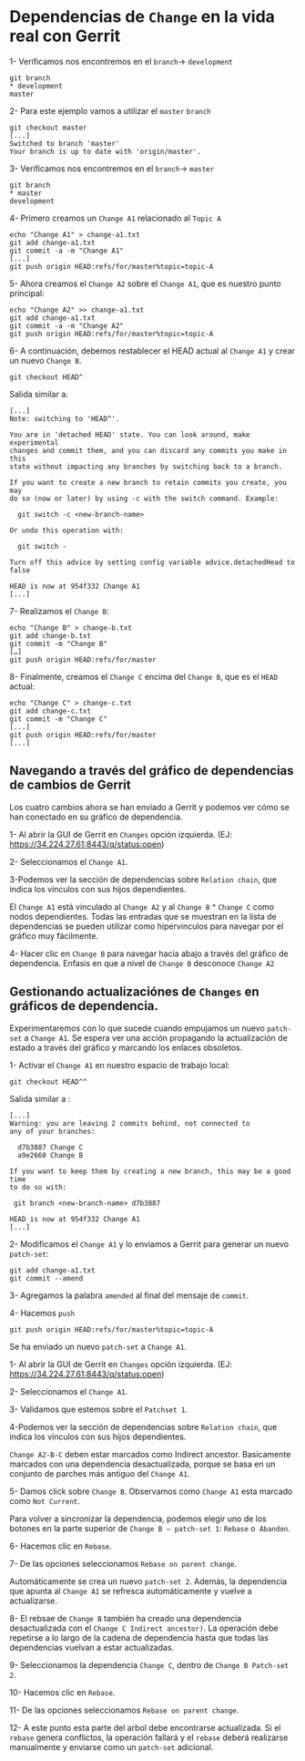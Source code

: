 # Dependencias de `Change` en la vida real con Gerrit

1- Verificamos nos encontremos en el `branch`-> `development`

```
git branch
* development
master
```

2- Para este ejemplo vamos a utilizar el `master` `branch`

```
git checkout master
[...]
Switched to branch 'master'
Your branch is up to date with 'origin/master'.
```

3- Verificamos nos encontremos en el `branch`-> `master`

```
git branch
* master
development
```
4- Primero creamos un `Change A1` relacionado al `Topic A`

```
echo "Change A1" > change-a1.txt
git add change-a1.txt
git commit -a -m "Change A1"
[...]
git push origin HEAD:refs/for/master%topic=topic-A 
```

5- Ahora creamos el `Change A2` sobre el `Change A1`, que es nuestro punto principal:

```
echo "Change A2" >> change-a1.txt 
git add change-a1.txt 
git commit -a -m "Change A2" 
git push origin HEAD:refs/for/master%topic=topic-A
```
6- A continuación, debemos restablecer el HEAD actual al `Change A1` y crear un nuevo `Change B`.

```
git checkout HEAD^
```

Salida similar a:
```
[...]
Note: switching to 'HEAD^'.

You are in 'detached HEAD' state. You can look around, make experimental
changes and commit them, and you can discard any commits you make in this
state without impacting any branches by switching back to a branch.

If you want to create a new branch to retain commits you create, you may
do so (now or later) by using -c with the switch command. Example:

  git switch -c <new-branch-name>

Or undo this operation with:

  git switch -

Turn off this advice by setting config variable advice.detachedHead to false

HEAD is now at 954f332 Change A1
[...]
```

7- Realizamos el `Change B`:

```
echo "Change B" > change-b.txt
git add change-b.txt
git commit -m "Change B"
[…]
git push origin HEAD:refs/for/master
```

8- Finalmente, creamos el `Change C` encima del `Change B`, que es el `HEAD` actual:

```
echo "Change C" > change-c.txt
git add change-c.txt
git commit -m "Change C"
[...]
git push origin HEAD:refs/for/master
[...]
```

## Navegando a través del gráfico de dependencias de cambios de Gerrit

Los cuatro cambios ahora se han enviado a Gerrit y podemos ver cómo se han conectado en su gráfico de dependencia.

1- Al abrir la GUI de Gerrit en `Changes` opción izquierda.
(EJ: https://34.224.27.61:8443/q/status:open)

2- Seleccionamos el `Change A1`.

3-Podemos ver la sección de dependencias sobre `Relation chain`, que indica los vínculos con sus hijos dependientes.

El `Change A1` está vinculado al `Change A2` y al `Change B` ^ `Change C` como nodos dependientes. Todas las entradas que se muestran en la lista de dependencias se pueden utilizar como hipervínculos para navegar por el gráfico muy fácilmente.

4- Hacer clic en `Change B` para navegar hacia abajo a través del gráfico de dependencia. Enfasis en que a nivel de `Change B` desconoce `Change A2`

## Gestionando actualizaciónes de `Changes` en gráficos de dependencia.

Experimentaremos con lo que sucede cuando empujamos un nuevo `patch-set` a `Change A1`. Se espera ver una acción propagando la actualización de estado a través del gráfico y marcando los enlaces obsoletos.

1- Activar el `Change A1` en nuestro espacio de trabajo local:

```
git checkout HEAD^^
```

Salida similar a :

```
[...]
Warning: you are leaving 2 commits behind, not connected to
any of your branches:

  d7b3887 Change C
  a9e2660 Change B 

If you want to keep them by creating a new branch, this may be a good time
to do so with:

 git branch <new-branch-name> d7b3887

HEAD is now at 954f332 Change A1
[...]
```

2- Modificamos el `Change A1` y lo enviamos a Gerrit para generar un nuevo `patch-set`:

```
git add change-a1.txt
git commit --amend
```

3- Agregamos la palabra `amended` al final del mensaje de `commit`.

4- Hacemos `push` 

```
git push origin HEAD:refs/for/master%topic=topic-A 
```

Se ha enviado un nuevo `patch-set` a `Change A1`. 

1- Al abrir la GUI de Gerrit en `Changes` opción izquierda.
(EJ: https://34.224.27.61:8443/q/status:open)

2- Seleccionamos el `Change A1`.

3- Validamos que estemos sobre el `Patchset 1`.

4-Podemos ver la sección de dependencias sobre `Relation chain`, que indica los vínculos con sus hijos dependientes.

`Change A2-B-C` deben estar marcados como Indirect ancestor.
Basicamente marcados con una dependencia desactualizada, porque se basa en un conjunto de parches más antiguo del `Change A1`.

5- Damos click sobre `Change B`. Observamos como `Change A1` esta marcado como `Not Current`.

Para volver a sincronizar la dependencia, podemos elegir uno de los botones en la parte superior de `Change B – patch-set 1`: `Rebase` o` Abandon`.

6- Hacemos clic en `Rebase`.

7- De las opciones seleccionamos `Rebase on parent change`.

Automáticamente se crea un nuevo `patch-set 2`. Además, la dependencia que apunta al `Change A1` se refresca automáticamente y vuelve a actualizarse.

8- El rebsae de `Change B` también ha creado una dependencia desactualizada con el `Change C Indirect ancestor)`. La operación debe repetirse a lo largo de la cadena de dependencia hasta que todas las dependencias vuelvan a estar actualizadas.

9- Seleccionamos la dependencia `Change C`, dentro de `Change B Patch-set 2`.

10- Hacemos clic en `Rebase`.

11- De las opciones seleccionamos `Rebase on parent change`.

12- A este punto esta parte del arbol debe encontrarse actualizada. Si el `rebase` genera conflictos, la operación fallará y el `rebase` deberá realizarse manualmente y enviarse como un `patch-set` adicional.
